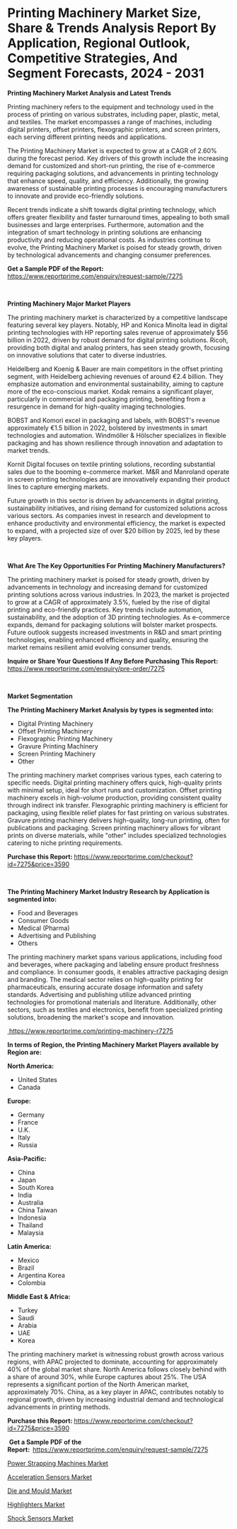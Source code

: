 <p><h1>Printing Machinery Market Size, Share & Trends Analysis Report By Application, Regional Outlook, Competitive Strategies, And Segment Forecasts, 2024 - 2031</h1></p><p><strong>Printing Machinery Market Analysis and Latest Trends</strong></p>
<p><p>Printing machinery refers to the equipment and technology used in the process of printing on various substrates, including paper, plastic, metal, and textiles. The market encompasses a range of machines, including digital printers, offset printers, flexographic printers, and screen printers, each serving different printing needs and applications.</p><p>The Printing Machinery Market is expected to grow at a CAGR of 2.60% during the forecast period. Key drivers of this growth include the increasing demand for customized and short-run printing, the rise of e-commerce requiring packaging solutions, and advancements in printing technology that enhance speed, quality, and efficiency. Additionally, the growing awareness of sustainable printing processes is encouraging manufacturers to innovate and provide eco-friendly solutions.</p><p>Recent trends indicate a shift towards digital printing technology, which offers greater flexibility and faster turnaround times, appealing to both small businesses and large enterprises. Furthermore, automation and the integration of smart technology in printing solutions are enhancing productivity and reducing operational costs. As industries continue to evolve, the Printing Machinery Market is poised for steady growth, driven by technological advancements and changing consumer preferences.</p></p>
<p><strong>Get a Sample PDF of the Report:&nbsp;</strong> <a href="https://www.reportprime.com/enquiry/request-sample/7275">https://www.reportprime.com/enquiry/request-sample/7275</a></p>
<p>&nbsp;</p>
<p><strong>Printing Machinery Major Market Players</strong></p>
<p><p>The printing machinery market is characterized by a competitive landscape featuring several key players. Notably, HP and Konica Minolta lead in digital printing technologies with HP reporting sales revenue of approximately $56 billion in 2022, driven by robust demand for digital printing solutions. Ricoh, providing both digital and analog printers, has seen steady growth, focusing on innovative solutions that cater to diverse industries.</p><p>Heidelberg and Koenig & Bauer are main competitors in the offset printing segment, with Heidelberg achieving revenues of around €2.4 billion. They emphasize automation and environmental sustainability, aiming to capture more of the eco-conscious market. Kodak remains a significant player, particularly in commercial and packaging printing, benefiting from a resurgence in demand for high-quality imaging technologies.</p><p>BOBST and Komori excel in packaging and labels, with BOBST's revenue approximately €1.5 billion in 2022, bolstered by investments in smart technologies and automation. Windmöller & Hölscher specializes in flexible packaging and has shown resilience through innovation and adaptation to market trends.</p><p>Kornit Digital focuses on textile printing solutions, recording substantial sales due to the booming e-commerce market. M&R and Manroland operate in screen printing technologies and are innovatively expanding their product lines to capture emerging markets.</p><p>Future growth in this sector is driven by advancements in digital printing, sustainability initiatives, and rising demand for customized solutions across various sectors. As companies invest in research and development to enhance productivity and environmental efficiency, the market is expected to expand, with a projected size of over $20 billion by 2025, led by these key players.</p></p>
<p>&nbsp;</p>
<p><strong>What Are The Key Opportunities For Printing Machinery Manufacturers?</strong></p>
<p><p>The printing machinery market is poised for steady growth, driven by advancements in technology and increasing demand for customized printing solutions across various industries. In 2023, the market is projected to grow at a CAGR of approximately 3.5%, fueled by the rise of digital printing and eco-friendly practices. Key trends include automation, sustainability, and the adoption of 3D printing technologies. As e-commerce expands, demand for packaging solutions will bolster market prospects. Future outlook suggests increased investments in R&D and smart printing technologies, enabling enhanced efficiency and quality, ensuring the market remains resilient amid evolving consumer trends.</p></p>
<p><strong>Inquire or Share Your Questions If Any Before Purchasing This Report:</strong> <a href="https://www.reportprime.com/enquiry/pre-order/7275">https://www.reportprime.com/enquiry/pre-order/7275</a></p>
<p>&nbsp;</p>
<p><strong>Market Segmentation</strong></p>
<p><strong>The Printing Machinery Market Analysis by types is segmented into:</strong></p>
<p><ul><li>Digital Printing Machinery</li><li>Offset Printing Machinery</li><li>Flexographic Printing Machinery</li><li>Gravure Printing Machinery</li><li>Screen Printing Machinery</li><li>Other</li></ul></p>
<p><p>The printing machinery market comprises various types, each catering to specific needs. Digital printing machinery offers quick, high-quality prints with minimal setup, ideal for short runs and customization. Offset printing machinery excels in high-volume production, providing consistent quality through indirect ink transfer. Flexographic printing machinery is efficient for packaging, using flexible relief plates for fast printing on various substrates. Gravure printing machinery delivers high-quality, long-run printing, often for publications and packaging. Screen printing machinery allows for vibrant prints on diverse materials, while "other" includes specialized technologies catering to niche printing requirements.</p></p>
<p><strong>Purchase this Report:&nbsp;</strong><a href="https://www.reportprime.com/checkout?id=7275&price=3590">https://www.reportprime.com/checkout?id=7275&price=3590</a></p>
<p>&nbsp;</p>
<p><strong>The Printing Machinery Market Industry Research by Application is segmented into:</strong></p>
<p><ul><li>Food and Beverages</li><li>Consumer Goods</li><li>Medical (Pharma)</li><li>Advertising and Publishing</li><li>Others</li></ul></p>
<p><p>The printing machinery market spans various applications, including food and beverages, where packaging and labeling ensure product freshness and compliance. In consumer goods, it enables attractive packaging design and branding. The medical sector relies on high-quality printing for pharmaceuticals, ensuring accurate dosage information and safety standards. Advertising and publishing utilize advanced printing technologies for promotional materials and literature. Additionally, other sectors, such as textiles and electronics, benefit from specialized printing solutions, broadening the market's scope and innovation.</p></p>
<p><a href="https://www.reportprime.com/printing-machinery-r7275">&nbsp;https://www.reportprime.com/printing-machinery-r7275</a></p>
<p><strong>In terms of Region, the Printing Machinery Market Players available by Region are:</strong></p>
<p>
    <p> <strong> North America: </strong>
        <ul>
            <li>United States</li>
            <li>Canada</li>
        </ul>
        </p> 
    <p> <strong> Europe: </strong>
        <ul>
            <li>Germany</li>
            <li>France</li>
            <li>U.K.</li>
            <li>Italy</li>
            <li>Russia</li>
        </ul>
        </p> 
    <p> <strong> Asia-Pacific: </strong>
        <ul>
            <li>China</li>
            <li>Japan</li>
            <li>South Korea</li>
            <li>India</li>
            <li>Australia</li>
            <li>China Taiwan</li>
            <li>Indonesia</li>
            <li>Thailand</li>
            <li>Malaysia</li>
        </ul>
        </p> 
    <p> <strong> Latin America: </strong>
        <ul>
            <li>Mexico</li>
            <li>Brazil</li>
            <li>Argentina Korea</li>
            <li>Colombia</li>
        </ul>
        </p> 
    <p> <strong> Middle East & Africa: </strong>
        <ul>
            <li>Turkey</li>
            <li>Saudi</li>
            <li>Arabia</li>
            <li>UAE</li>
            <li>Korea</li>
        </ul>
    </p>
    </p>
<p><p>The printing machinery market is witnessing robust growth across various regions, with APAC projected to dominate, accounting for approximately 40% of the global market share. North America follows closely behind with a share of around 30%, while Europe captures about 25%. The USA represents a significant portion of the North American market, approximately 70%. China, as a key player in APAC, contributes notably to regional growth, driven by increasing industrial demand and technological advancements in printing methods.</p></p>
<p><strong>Purchase this Report: </strong><a href="https://www.reportprime.com/checkout?id=7275&price=3590">https://www.reportprime.com/checkout?id=7275&price=3590</a></p>
<p>&nbsp;<strong>Get a Sample PDF of the Report:&nbsp;&nbsp;</strong><a href="https://www.reportprime.com/enquiry/request-sample/7275">https://www.reportprime.com/enquiry/request-sample/7275</a></p>
<p><strong></strong></p>
<p><p><a href="https://medium.com/@james.dyer67867/market-leaders-and-laggards-global-power-strapping-machines-market-trends-and-forecast-2024-2031-99ad74fa8e6d">Power Strapping Machines Market</a></p><p><a href="https://www.linkedin.com/pulse/acceleration-sensors-market-research-report-exploring-size-ubwre?trackingId=J5jJQ7K6R%2BGcoicuTFHjsg%3D%3D">Acceleration Sensors Market</a></p><p><a href="https://medium.com/@james.dyer67867/future-of-innovation-global-die-and-mould-market-growth-and-opportunities-2024-2031-dacc738ae918">Die and Mould Market</a></p><p><a href="https://issuu.com/reportprime-2/docs/highlighters-market-size-2030.pptx_5e39c430a82f30">Highlighters Market</a></p><p><a href="https://www.linkedin.com/pulse/shock-sensors-market-share-size-trends-industry-analysis-report-duehe?trackingId=6rlQGXMuQIyC5C4iDklFtA%3D%3D">Shock Sensors Market</a></p></p>